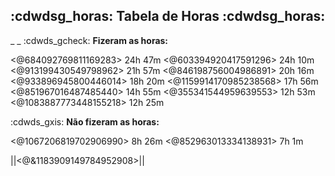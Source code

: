 ## :cdwdsg_horas: Tabela de Horas :cdwdsg_horas:
_ _
:cdwds_gcheck: **Fizeram as horas:**

<@684092769811169283> 24h 47m
<@603394920417591296> 24h 10m
<@913199430549798962> 21h 57m
<@846198756004986891> 20h 16m
<@933896945800446014> 18h 20m
<@1159914170985238568> 17h 56m
<@851967016487485440> 14h 55m
<@355341544959639553> 12h 53m
<@1083887773448155218> 12h 25m

:cdwds_gxis: **Não fizeram as horas:**

<@1067206819702906990> 8h 26m
<@852963013334138931> 7h 1m

||<@&1183909149784952908>||